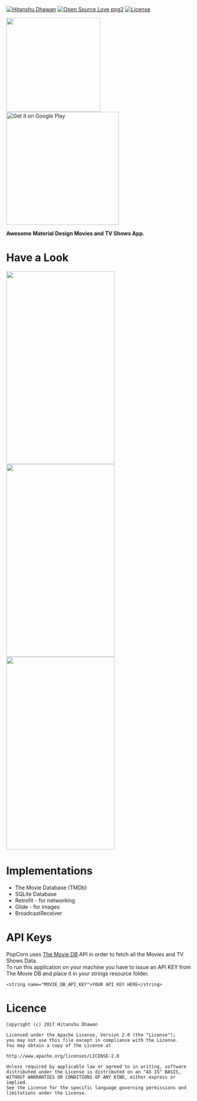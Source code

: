 [![Hitanshu Dhawan](https://img.shields.io/badge/Hitanshu-Dhawan-blue.svg)](https://github.com/hitanshu-dhawan)
[![Open Source Love png2](https://badges.frapsoft.com/os/v2/open-source.png?v=103)](https://github.com/hitanshu-dhawan/PopCorn)
[![License](https://img.shields.io/badge/License-Apache--2.0-green.svg)](https://github.com/hitanshu-dhawan/PopCorn/blob/master/LICENSE)

<img src="/images/web_hi_res_512.png" height=250 width=250></img>
<a href='https://play.google.com/store/apps/details?id=com.hitanshudhawan.popcorn'><img alt='Get it on Google Play' src='https://play.google.com/intl/en_us/badges/images/generic/en_badge_web_generic.png' width=300 /></a>

<b>Awesome Material Design Movies and TV Shows App.</b>

# Have a Look
<img src="/images/movies.gif" height=512 width=288></img>
<img src="/images/favorites.gif" height=512 width=288></img>
<img src="/images/search.gif" height=512 width=288></img>

# Implementations
<ul>
<li>The Movie Database (TMDb)</li>
<li>SQLite Database</li>
<li>Retrofit - for networking</li>
<li>Glide - for images</li>
<li>BroadcastReceiver</li>
</ul>

# API Keys
PopCorn uses [The Movie DB](https://www.themoviedb.org/) API in order to fetch all the Movies and TV Shows Data.
<br>
To run this application on your machine you have to issue an API KEY from The Movie DB and place it in your strings resource folder.
<br>
```
<string name="MOVIE_DB_API_KEY">YOUR API KEY HERE</string>
```

# Licence
```
Copyright (c) 2017 Hitanshu Dhawan

Licensed under the Apache License, Version 2.0 (the "License");
you may not use this file except in compliance with the License.
You may obtain a copy of the License at

http://www.apache.org/licenses/LICENSE-2.0

Unless required by applicable law or agreed to in writing, software
distributed under the License is distributed on an "AS IS" BASIS,
WITHOUT WARRANTIES OR CONDITIONS OF ANY KIND, either express or implied.
See the License for the specific language governing permissions and
limitations under the License.
```
